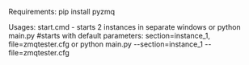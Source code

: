 Requirements:
    pip install pyzmq

Usages:
 start.cmd - starts 2 instances in separate windows
 or
 python main.py #starts with default parameters: section=instance_1, file=zmqtester.cfg
 or
 python main.py --section=instance_1 --file=zmqtester.cfg
